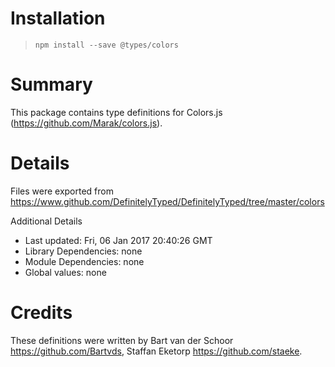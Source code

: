 # Installation
> `npm install --save @types/colors`

# Summary
This package contains type definitions for Colors.js (https://github.com/Marak/colors.js).

# Details
Files were exported from https://www.github.com/DefinitelyTyped/DefinitelyTyped/tree/master/colors

Additional Details
 * Last updated: Fri, 06 Jan 2017 20:40:26 GMT
 * Library Dependencies: none
 * Module Dependencies: none
 * Global values: none

# Credits
These definitions were written by Bart van der Schoor <https://github.com/Bartvds>, Staffan Eketorp <https://github.com/staeke>.
